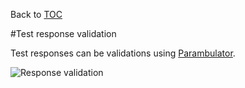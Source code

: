 Back to [TOC](./Readme.md)

#Test response validation

Test responses can be validations using [Parambulator](https://github.com/rjrodger/parambulator).

![Response validation](./img/reposnse-validation.jpeg)